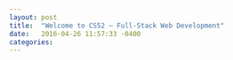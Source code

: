 ```yaml
---
layout: post
title:  "Welcome to CS52 — Full-Stack Web Development"
date:   2016-04-26 11:57:33 -0400
categories:
---
```

